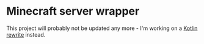 # Minecraft server wrapper

This project will probably not be updated any more - I'm working on a [Kotlin rewrite](https://github.com/Contrabass26/kotlin-server) instead.
